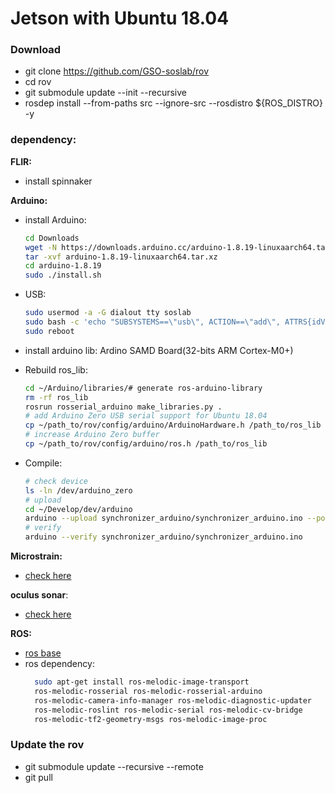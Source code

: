 # Jetson with Ubuntu 18.04

### Download
- git clone https://github.com/GSO-soslab/rov 
- cd rov
- git submodule update --init --recursive
- rosdep install --from-paths src --ignore-src --rosdistro ${ROS_DISTRO} -y

### dependency:
**FLIR:**
- install spinnaker

**Arduino:**
- install Arduino:
  ```sh
  cd Downloads
  wget -N https://downloads.arduino.cc/arduino-1.8.19-linuxaarch64.tar.xz
  tar -xvf arduino-1.8.19-linuxaarch64.tar.xz
  cd arduino-1.8.19
  sudo ./install.sh
  ```
- USB:
  ```sh
  sudo usermod -a -G dialout tty soslab
  sudo bash -c 'echo "SUBSYSTEMS==\"usb\", ACTION==\"add\", ATTRS{idVendor}==\"2341\", ATTRS{idProduct}==\"804d\", SYMLINK+=\"arduino_zero\"" > /etc/udev/rules.d/99-usb-arduino.rules'
  sudo reboot
  ```
- install arduino lib: Ardino SAMD Board(32-bits ARM Cortex-M0+)

- Rebuild ros_lib:
  ```sh
  cd ~/Arduino/libraries/# generate ros-arduino-library
  rm -rf ros_lib
  rosrun rosserial_arduino make_libraries.py .
  # add Arduino Zero USB serial support for Ubuntu 18.04
  cp ~/path_to/rov/config/arduino/ArduinoHardware.h /path_to/ros_lib 
  # increase Arduino Zero buffer
  cp ~/path_to/rov/config/arduino/ros.h /path_to/ros_lib
  ```
- Compile:
  ```sh
  # check device
  ls -ln /dev/arduino_zero
  # upload
  cd ~/Develop/dev/arduino
  arduino --upload synchronizer_arduino/synchronizer_arduino.ino --port /dev/ttyACM1
  # verify 
  arduino --verify synchronizer_arduino/synchronizer_arduino.ino
  ```

**Microstrain:**
- [check here](/rov_devices/ROS_MSCL/README.md)

**oculus sonar**:
- [check here](/rov_devices/sonar_oculus/README.md)

**ROS:**
- [ros base](http://wiki.ros.org/melodic/Installation/Ubuntu)
- ros dependency:
  ```sh
    sudo apt-get install ros-melodic-image-transport 
    ros-melodic-rosserial ros-melodic-rosserial-arduino 
    ros-melodic-camera-info-manager ros-melodic-diagnostic-updater
    ros-melodic-roslint ros-melodic-serial ros-melodic-cv-bridge
    ros-melodic-tf2-geometry-msgs ros-melodic-image-proc
  ```

### Update the rov

- git submodule update --recursive --remote
- git pull